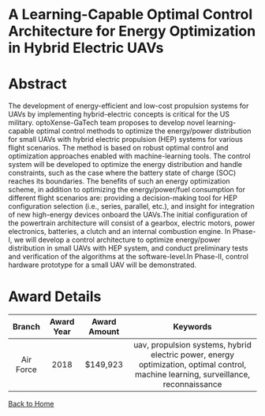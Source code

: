 
A Learning-Capable Optimal Control Architecture for Energy Optimization in Hybrid Electric UAVs
===============================================================================================

# Abstract


The development of energy-efficient and low-cost propulsion systems for UAVs by implementing hybrid-electric concepts is critical for the US military. optoXense-GaTech team proposes to develop novel learning-capable optimal control methods to optimize the energy/power distribution for small UAVs with hybrid electric propulsion (HEP) systems for various flight scenarios. The method is based on robust optimal control and optimization approaches enabled with machine-learning tools. The control system will be developed to optimize the energy distribution and handle constraints, such as the case where the battery state of charge (SOC) reaches its boundaries. The benefits of such an energy optimization scheme, in addition to optimizing the energy/power/fuel consumption for different flight scenarios are: providing a decision-making tool for HEP configuration selection (i.e., series, parallel, etc.), and insight for integration of new high-energy devices onboard the UAVs.The initial configuration of the powertrain architecture will consist of a gearbox, electric motors, power electronics, batteries, a clutch and an internal combustion engine. In Phase-I, we will develop a control architecture to optimize energy/power distribution in small UAVs with HEP system, and conduct preliminary tests and verification of the algorithms at the software-level.In Phase-II, control hardware prototype for a small UAV will be demonstrated.  

# Award Details

|Branch|Award Year|Award Amount|Keywords|
| :---: | :---: | :---: | :---: |
|Air Force|2018|$149,923|uav, propulsion systems, hybrid electric power, energy optimization, optimal control, machine learning, surveillance, reconnaissance|
  
  


[Back to Home](https://github.com/chrischow/dod_sbir_awards/Reports/DJ/#1426)